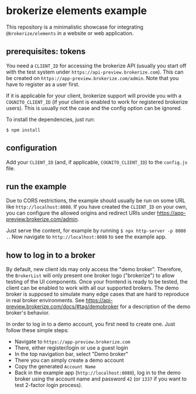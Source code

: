# brokerize elements example
This repository is a minimalistic showcase for integrating `@brokerize/elements` in a website or web application.

## prerequisites: tokens

You need a `CLIENT_ID` for accessing the brokerize API (usually you start off with the test system under `https://api-preview.brokerize.com`). This can be created on `https://app-preview.brokerize.com/admin`. Note that you have to register as a user first.

If it is applicable for your client, brokerize support will provide you with a  `COGNITO_CLIENT_ID` (if your client is enabled to work for registered brokerize users). This is usually not the case and the config option can be ignored.


To install the dependencies, just run:

```
$ npm install
```

## configuration

Add your `CLIENT_ID` (and, if applicable, `COGNITO_CLIENT_ID`) to the `config.js` file.

## run the example
Due to CORS restrictions, the example should usually be run on some URL like `http://localhost:8080`. If you have created the `CLIENT_ID` on your own, you can configure the allowed origins and redirect URIs under https://app-preview.brokerize.com/admin.

Just serve the content, for example by running `$ npx http-server -p 8080 .`. Now navigate to `http://localhost:8080` to see the example app.

## how to log in to a broker
By default, new client ids may only access the "demo broker". Therefore, the `BrokerList` will only present one broker logo ("brokerize") to allow testing of the UI components. Once your frontend is ready to be tested, the client can be enabled to work with all our supported brokers. The demo broker is supposed to simulate many edge cases that are hard to reproduce in real broker environments. See https://api-preview.brokerize.com/docs/#tag/demobroker for a description of the demo broker's behavior.

In order to log in to a demo account, you first need to create one. Just follow these simple steps:
- Navigate to `https://app-preview.brokerize.com`
- There, either register/login or use a guest login
- In the top navigation bar, select "Demo broker"
- There you can simply create a demo account
- Copy the generated `Account Name`
- Back in the example app (`http://localhost:8080`), log in to the demo broker using the account name and password `42` (or `1337` if you want to test 2-factor login process).
